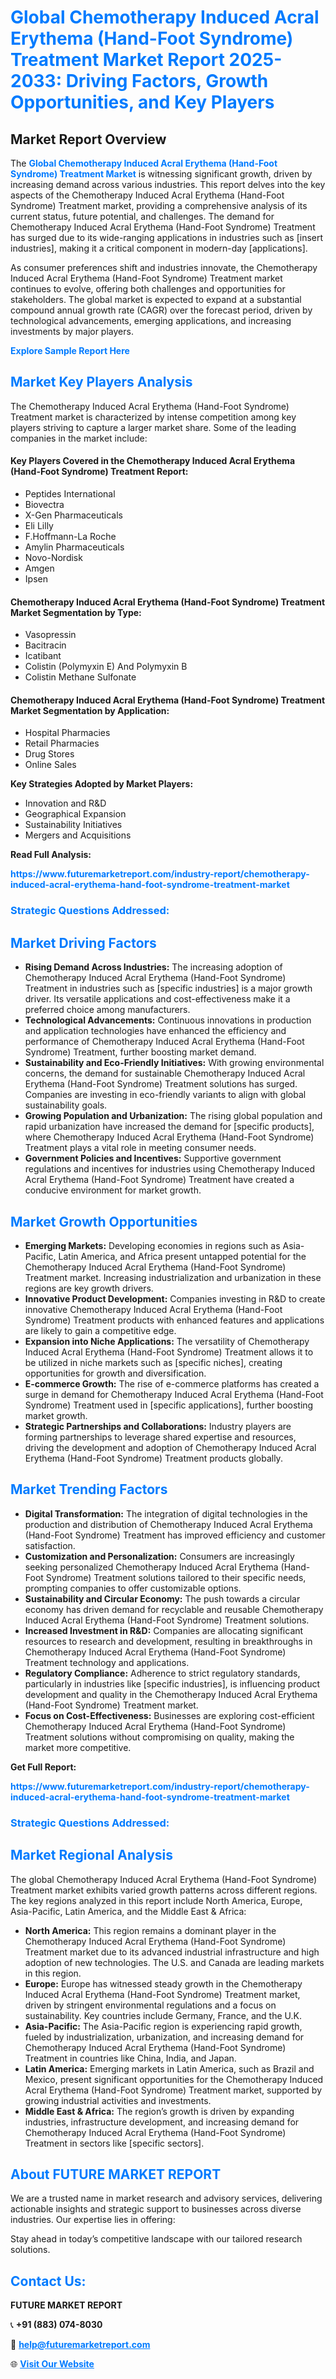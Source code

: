 <h1 style="color: #007BFF;">Global Chemotherapy Induced Acral Erythema (Hand-Foot Syndrome) Treatment Market Report 2025-2033: Driving Factors, Growth Opportunities, and Key Players</h1>

<section id="overview">
<h2>Market Report Overview</h2>
<p>The <a href="https://www.futuremarketreport.com/industry-report/chemotherapy-induced-acral-erythema-hand-foot-syndrome-treatment-market" style="color: #007BFF; text-decoration: none;"><strong>Global Chemotherapy Induced Acral Erythema (Hand-Foot Syndrome) Treatment Market</strong></a> is witnessing significant growth, driven by increasing demand across various industries. This report delves into the key aspects of the Chemotherapy Induced Acral Erythema (Hand-Foot Syndrome) Treatment market, providing a comprehensive analysis of its current status, future potential, and challenges. The demand for Chemotherapy Induced Acral Erythema (Hand-Foot Syndrome) Treatment has surged due to its wide-ranging applications in industries such as [insert industries], making it a critical component in modern-day [applications].</p>
<p>As consumer preferences shift and industries innovate, the Chemotherapy Induced Acral Erythema (Hand-Foot Syndrome) Treatment market continues to evolve, offering both challenges and opportunities for stakeholders. The global market is expected to expand at a substantial compound annual growth rate (CAGR) over the forecast period, driven by technological advancements, emerging applications, and increasing investments by major players.</p>
</section>

<section id="overview">
<p><a href="https://www.futuremarketreport.com/request-sample/reportId=34160" style="color: #007BFF; text-decoration: none;"><strong>Explore Sample Report Here</strong></a></p>
</section>

<section id="key-players">
<h2 style="color: #007BFF;">Market Key Players Analysis</h2>
<p>The Chemotherapy Induced Acral Erythema (Hand-Foot Syndrome) Treatment market is characterized by intense competition among key players striving to capture a larger market share. Some of the leading companies in the market include:</p>
<h4>Key Players Covered in the Chemotherapy Induced Acral Erythema (Hand-Foot Syndrome) Treatment Report:</h4>
<ul><li>Peptides International</li><li>Biovectra</li><li>X-Gen Pharmaceuticals</li><li>Eli Lilly</li><li>F.Hoffmann-La Roche</li><li>Amylin Pharmaceuticals</li><li>Novo-Nordisk</li><li>Amgen</li><li>Ipsen</li></ul>
<h4>Chemotherapy Induced Acral Erythema (Hand-Foot Syndrome) Treatment Market Segmentation by Type:</h4>
<ul><li>Vasopressin</li><li>Bacitracin</li><li>Icatibant</li><li>Colistin (Polymyxin E) And Polymyxin B</li><li>Colistin Methane Sulfonate</li></ul>

<h4>Chemotherapy Induced Acral Erythema (Hand-Foot Syndrome) Treatment Market Segmentation by Application:</h4>
<ul><li>Hospital Pharmacies</li><li>Retail Pharmacies</li><li>Drug Stores</li><li>Online Sales</li></ul>
<p><strong>Key Strategies Adopted by Market Players:</strong></p>
<ul>
<li>Innovation and R&D</li>
<li>Geographical Expansion</li>
<li>Sustainability Initiatives</li>
<li>Mergers and Acquisitions</li>
</ul>
</section>

<section>
<p><strong>Read Full Analysis: </strong></p><a href="https://www.futuremarketreport.com/industry-report/chemotherapy-induced-acral-erythema-hand-foot-syndrome-treatment-market" style="color: #007BFF; text-decoration: none;"><strong>https://www.futuremarketreport.com/industry-report/chemotherapy-induced-acral-erythema-hand-foot-syndrome-treatment-market</strong></a>
<h3 style="color: #007BFF;">Strategic Questions Addressed:</h3>
</section>

<section id="driving-factors">
<h2 style="color: #007BFF;">Market Driving Factors</h2>
<ul>
<li><strong>Rising Demand Across Industries:</strong> The increasing adoption of Chemotherapy Induced Acral Erythema (Hand-Foot Syndrome) Treatment in industries such as [specific industries] is a major growth driver. Its versatile applications and cost-effectiveness make it a preferred choice among manufacturers.</li>
<li><strong>Technological Advancements:</strong> Continuous innovations in production and application technologies have enhanced the efficiency and performance of Chemotherapy Induced Acral Erythema (Hand-Foot Syndrome) Treatment, further boosting market demand.</li>
<li><strong>Sustainability and Eco-Friendly Initiatives:</strong> With growing environmental concerns, the demand for sustainable Chemotherapy Induced Acral Erythema (Hand-Foot Syndrome) Treatment solutions has surged. Companies are investing in eco-friendly variants to align with global sustainability goals.</li>
<li><strong>Growing Population and Urbanization:</strong> The rising global population and rapid urbanization have increased the demand for [specific products], where Chemotherapy Induced Acral Erythema (Hand-Foot Syndrome) Treatment plays a vital role in meeting consumer needs.</li>
<li><strong>Government Policies and Incentives:</strong> Supportive government regulations and incentives for industries using Chemotherapy Induced Acral Erythema (Hand-Foot Syndrome) Treatment have created a conducive environment for market growth.</li>
</ul>
</section>

<section id="growth-opportunities">
<h2 style="color: #007BFF;">Market Growth Opportunities</h2>
<ul>
<li><strong>Emerging Markets:</strong> Developing economies in regions such as Asia-Pacific, Latin America, and Africa present untapped potential for the Chemotherapy Induced Acral Erythema (Hand-Foot Syndrome) Treatment market. Increasing industrialization and urbanization in these regions are key growth drivers.</li>
<li><strong>Innovative Product Development:</strong> Companies investing in R&D to create innovative Chemotherapy Induced Acral Erythema (Hand-Foot Syndrome) Treatment products with enhanced features and applications are likely to gain a competitive edge.</li>
<li><strong>Expansion into Niche Applications:</strong> The versatility of Chemotherapy Induced Acral Erythema (Hand-Foot Syndrome) Treatment allows it to be utilized in niche markets such as [specific niches], creating opportunities for growth and diversification.</li>
<li><strong>E-commerce Growth:</strong> The rise of e-commerce platforms has created a surge in demand for Chemotherapy Induced Acral Erythema (Hand-Foot Syndrome) Treatment used in [specific applications], further boosting market growth.</li>
<li><strong>Strategic Partnerships and Collaborations:</strong> Industry players are forming partnerships to leverage shared expertise and resources, driving the development and adoption of Chemotherapy Induced Acral Erythema (Hand-Foot Syndrome) Treatment products globally.</li>
</ul>
</section>

<section id="trending-factors">
<h2 style="color: #007BFF;">Market Trending Factors</h2>
<ul>
<li><strong>Digital Transformation:</strong> The integration of digital technologies in the production and distribution of Chemotherapy Induced Acral Erythema (Hand-Foot Syndrome) Treatment has improved efficiency and customer satisfaction.</li>
<li><strong>Customization and Personalization:</strong> Consumers are increasingly seeking personalized Chemotherapy Induced Acral Erythema (Hand-Foot Syndrome) Treatment solutions tailored to their specific needs, prompting companies to offer customizable options.</li>
<li><strong>Sustainability and Circular Economy:</strong> The push towards a circular economy has driven demand for recyclable and reusable Chemotherapy Induced Acral Erythema (Hand-Foot Syndrome) Treatment solutions.</li>
<li><strong>Increased Investment in R&D:</strong> Companies are allocating significant resources to research and development, resulting in breakthroughs in Chemotherapy Induced Acral Erythema (Hand-Foot Syndrome) Treatment technology and applications.</li>
<li><strong>Regulatory Compliance:</strong> Adherence to strict regulatory standards, particularly in industries like [specific industries], is influencing product development and quality in the Chemotherapy Induced Acral Erythema (Hand-Foot Syndrome) Treatment market.</li>
<li><strong>Focus on Cost-Effectiveness:</strong> Businesses are exploring cost-efficient Chemotherapy Induced Acral Erythema (Hand-Foot Syndrome) Treatment solutions without compromising on quality, making the market more competitive.</li>
</ul>
</section>

<section>
<p><strong>Get Full Report: </strong></p><a href="https://www.futuremarketreport.com/industry-report/chemotherapy-induced-acral-erythema-hand-foot-syndrome-treatment-market" style="color: #007BFF; text-decoration: none;"><strong>https://www.futuremarketreport.com/industry-report/chemotherapy-induced-acral-erythema-hand-foot-syndrome-treatment-market</strong></a>
<h3 style="color: #007BFF;">Strategic Questions Addressed:</h3>
</section>


<section id="regional-analysis">
<h2 style="color: #007BFF;">Market Regional Analysis</h2>
<p>The global Chemotherapy Induced Acral Erythema (Hand-Foot Syndrome) Treatment market exhibits varied growth patterns across different regions. The key regions analyzed in this report include North America, Europe, Asia-Pacific, Latin America, and the Middle East & Africa:</p>
<ul>
<li><strong>North America:</strong> This region remains a dominant player in the Chemotherapy Induced Acral Erythema (Hand-Foot Syndrome) Treatment market due to its advanced industrial infrastructure and high adoption of new technologies. The U.S. and Canada are leading markets in this region.</li>
<li><strong>Europe:</strong> Europe has witnessed steady growth in the Chemotherapy Induced Acral Erythema (Hand-Foot Syndrome) Treatment market, driven by stringent environmental regulations and a focus on sustainability. Key countries include Germany, France, and the U.K.</li>
<li><strong>Asia-Pacific:</strong> The Asia-Pacific region is experiencing rapid growth, fueled by industrialization, urbanization, and increasing demand for Chemotherapy Induced Acral Erythema (Hand-Foot Syndrome) Treatment in countries like China, India, and Japan.</li>
<li><strong>Latin America:</strong> Emerging markets in Latin America, such as Brazil and Mexico, present significant opportunities for the Chemotherapy Induced Acral Erythema (Hand-Foot Syndrome) Treatment market, supported by growing industrial activities and investments.</li>
<li><strong>Middle East & Africa:</strong> The region’s growth is driven by expanding industries, infrastructure development, and increasing demand for Chemotherapy Induced Acral Erythema (Hand-Foot Syndrome) Treatment in sectors like [specific sectors].</li>
</ul>
</section>

<footer>
<h2 style="color: #007BFF;">About FUTURE MARKET REPORT</h2>
<p>We are a trusted name in market research and advisory services, delivering actionable insights and strategic support to businesses across diverse industries. Our expertise lies in offering:</p>

<p>Stay ahead in today’s competitive landscape with our tailored research solutions.</p>

<h2 style="color: #007BFF;">Contact Us:</h2>
<p><strong>FUTURE MARKET REPORT</strong></p>
<p>📞 <strong>+91 (883) 074-8030</strong></p>
<p>📧 <strong><a href="mailto:help@futuremarketreport.com" style="color: #007BFF;">help@futuremarketreport.com</a></strong></p>
<p>🌐 <strong><a href="https://www.futuremarketreport.com/" style="color: #007BFF;">Visit Our Website</a></strong></p>
</footer>